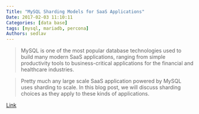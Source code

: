 ```yaml
---
Title: "MySQL Sharding Models for SaaS Applications"
Date: 2017-02-03 11:10:11
Categories: [data base]
tags: [mysql, mariadb, percona]
Authors: sedlav
---
```


> MySQL is one of the most popular database technologies used to build many modern SaaS applications, ranging from simple productivity tools to business-critical applications for the financial and healthcare industries.

> Pretty much any large scale SaaS application powered by MySQL uses sharding to scale. In this blog post, we will discuss sharding choices as they apply to these kinds of applications.

[Link](https://www.percona.com/blog/2017/01/30/mysql-sharding-models-for-saas-applications/)
